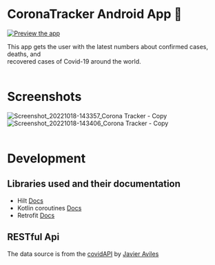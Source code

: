 
# CoronaTracker Android App 📱
[![Preview the app](https://img.shields.io/badge/Preview-Appetize.io-orange.svg)](https://appetize.io/app/rdorqfm2lf6ssgnswovpgldsre)

This app gets the user with the latest numbers about confirmed cases, deaths, and<br> recovered cases of Covid-19 around the world.
<br><br>
# Screenshots
![Screenshot_20221018-143357_Corona Tracker - Copy](https://user-images.githubusercontent.com/82704241/196495618-ae58fb40-14bf-450a-a123-09dbc33a291c.jpg)
![Screenshot_20221018-143406_Corona Tracker - Copy](https://user-images.githubusercontent.com/82704241/196495622-7c90fe3a-fc6e-4b46-86d6-c8637ebe33d6.jpg)
<br><br>
# Development
## Libraries used and their documentation
  - Hilt <a href="https://developer.android.com/training/dependency-injection/hilt-android">Docs</a></li>
  - Kotlin coroutines <a href="https://developer.android.com/kotlin/coroutines">Docs</a></li>
  - Retrofit <a href="https://square.github.io/retrofit/">Docs</a></li>
## RESTful Api
The data source is from the <a href="https://github.com/javieraviles/covidAPI">covidAPI</a> by <a href="https://github.com/javieraviles">Javier Aviles</a>
